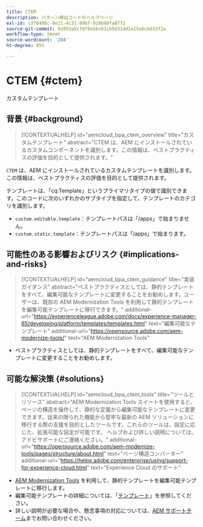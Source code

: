 ```yaml
---
title: CTEM
description: パターン検出コードのヘルプページ
exl-id: cd70486c-8e21-4c31-89bf-928b80fa8772
source-git-commit: 9a993a5cf078e5bc61cb5d314d2a15abcbd33f2a
workflow-type: tm+mt
source-wordcount: '284'
ht-degree: 95%

---
```


# CTEM {#ctem}

カスタムテンプレート

## 背景 {#background}

>[!CONTEXTUALHELP]
>id="aemcloud_bpa_ctem_overview"
>title="カスタムテンプレート"
>abstract="CTEM は、AEM にインストールされているカスタムコンポーネントを識別します。この情報は、ベストプラクティスの評価を目的として提供されます。"

`CTEM` は、AEM にインストールされているカスタムテンプレートを識別します。この情報は、ベストプラクティスの評価を目的として提供されます。

テンプレートは、「cq:Template」というプライマリタイプの値で識別できます。このコードに次のいずれかのサブタイプを指定して、テンプレートのカテゴリを識別します。

* `custom.editable.template`：テンプレートパスは「/apps」で始まりません。
* `custom.static.template`：テンプレートパスは「/apps」で始まります。

## 可能性のある影響およびリスク {#implications-and-risks}

>[!CONTEXTUALHELP]
>id="aemcloud_bpa_ctem_guidance"
>title="実装ガイダンス"
>abstract="ベストプラクティスとしては、静的テンプレートをすべて、編集可能なテンプレートに変更することをお勧めします。ユーザーは、既存の AEM Modernization Tools を利用して静的テンプレートを編集可能テンプレートに移行できます。"
>additional-url="https://experienceleague.adobe.com/docs/experience-manager-65/developing/platform/templates/templates.html" text="編集可能なテンプレート"
>additional-url="https://opensource.adobe.com/aem-modernize-tools/" text="AEM Modernization Tools"

* ベストプラクティスとしては、静的テンプレートをすべて、編集可能なテンプレートに変更することをお勧めします。

## 可能な解決策 {#solutions}

>[!CONTEXTUALHELP]
>id="aemcloud_bpa_ctem_tools"
>title="ツールとリソース"
>abstract="AEM Modernization Tools スイートを使用すると、ページの構造を操作して、静的な定義から編集可能なテンプレートに変更できます。従来の限られた機能から堅牢な最新の AEM ソリューションに移行する際の支援を目的としたツールです。これらのツールは、設定に応じた、拡張可能な設定が可能です。 ヘルプおよび詳しい説明については、アドビサポートにご連絡ください。"
>additional-url="https://opensource.adobe.com/aem-modernize-tools/pages/structure/about.html" text="ページ構造コンバーター"
>additional-url="https://helpx.adobe.com/enterprise/using/support-for-experience-cloud.html" text="Experience Cloud のサポート"

* [AEM Modernization Tools](https://opensource.adobe.com/aem-modernize-tools/) を利用して、静的テンプレートを編集可能テンプレートに移行します。
* 編集可能テンプレートの詳細については、「[テンプレート](https://experienceleague.adobe.com/docs/experience-manager-65/developing/platform/templates/templates.html?lang=ja)」を参照してください。
* 詳しい説明が必要な場合や、懸念事項の対応については、[AEM サポートチーム](https://helpx.adobe.com/jp/enterprise/using/support-for-experience-cloud.html)までお問い合わせください。
